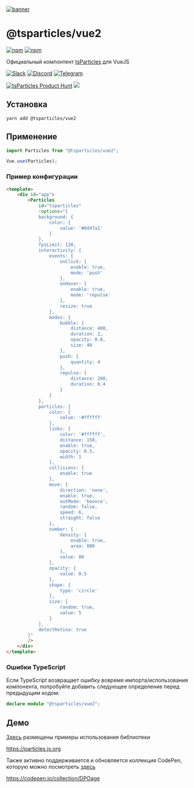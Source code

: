 [![banner](https://particles.js.org/images/banner3.png)](https://particles.js.org)

# @tsparticles/vue2

[![npm](https://img.shields.io/npm/v/@tsparticles/vue2)](https://www.npmjs.com/package/@tsparticles/vue2) [![npm](https://img.shields.io/npm/dm/@tsparticles/vue2)](https://www.npmjs.com/package/@tsparticles/vue2)

Официальный компонтент [tsParticles](https://github.com/matteobruni/tsparticles) для VueJS

[![Slack](https://particles.js.org/images/slack.png)](https://join.slack.com/t/tsparticles/shared_invite/enQtOTcxNTQxNjQ4NzkxLWE2MTZhZWExMWRmOWI5MTMxNjczOGE1Yjk0MjViYjdkYTUzODM3OTc5MGQ5MjFlODc4MzE0N2Q1OWQxZDc1YzI) [![Discord](https://particles.js.org/images/discord.png)](https://discord.gg/hACwv45Hme) [![Telegram](https://particles.js.org/images/telegram.png)](https://t.me/tsparticles)

[![tsParticles Product Hunt](https://api.producthunt.com/widgets/embed-image/v1/featured.svg?post_id=186113&theme=light)](https://www.producthunt.com/posts/tsparticles?utm_source=badge-featured&utm_medium=badge&utm_souce=badge-tsparticles") <a href="https://www.buymeacoffee.com/matteobruni"><img src="https://img.buymeacoffee.com/button-api/?text=Buy me a beer&emoji=🍺&slug=matteobruni&button_colour=5F7FFF&font_colour=ffffff&font_family=Arial&outline_colour=000000&coffee_colour=FFDD00"></a>

## Установка

```shell script
yarn add @tsparticles/vue2
```

## Применение

```javascript
import Particles from "@tsparticles/vue2";

Vue.use(Particles);
```

### Пример конфигурации

```html
<template>
    <div id="app">
        <Particles
            id="tsparticles"
            :options="{
            background: {
                color: {
                    value: '#0d47a1'
                }
            },
            fpsLimit: 120,
            interactivity: {
                events: {
                    onClick: {
                        enable: true,
                        mode: 'push'
                    },
                    onHover: {
                        enable: true,
                        mode: 'repulse'
                    },
                    resize: true
                },
                modes: {
                    bubble: {
                        distance: 400,
                        duration: 2,
                        opacity: 0.8,
                        size: 40
                    },
                    push: {
                        quantity: 4
                    },
                    repulse: {
                        distance: 200,
                        duration: 0.4
                    }
                }
            },
            particles: {
                color: {
                    value: '#ffffff'
                },
                links: {
                    color: '#ffffff',
                    distance: 150,
                    enable: true,
                    opacity: 0.5,
                    width: 1
                },
                collisions: {
                    enable: true
                },
                move: {
                    direction: 'none',
                    enable: true,
                    outMode: 'bounce',
                    random: false,
                    speed: 6,
                    straight: false
                },
                number: {
                    density: {
                        enable: true,
                        area: 800
                    },
                    value: 80
                },
                opacity: {
                    value: 0.5
                },
                shape: {
                    type: 'circle'
                },
                size: {
                    random: true,
                    value: 5
                }
            },
            detectRetina: true
        }"
        />
    </div>
</template>
```

### Ошибки TypeScript

Если TypeScript возвращает ошибку вовремя импорта/использования компонента, попробуйте добавить следующее определение перед предыдущим кодом:

```typescript
declare module "@tsparticles/vue2";
```

## Демо

[Здесь](https://particles.js.org) размещены примеры использования библиотеки

<https://particles.js.org>

Также активно поддерживается и обновляется коллекция CodePen, которую можно посмотреть [здесь](https://codepen.io/collection/DPOage)

<https://codepen.io/collection/DPOage>
